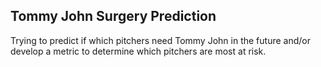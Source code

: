 ## Tommy John Surgery Prediction

Trying to predict if which pitchers need Tommy John in the future 
and/or develop a metric to determine which pitchers are most at risk.
